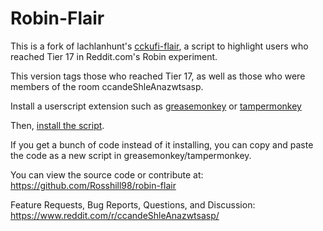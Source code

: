 Robin-Flair
===

This is a fork of lachlanhunt's [cckufi-flair](https://github.com/lachlanhunt/cckufi-flair), a script to highlight users who reached Tier 17 in Reddit.com's Robin experiment.

This version tags those who reached Tier 17, as well as those who were members of the room ccandeShleAnazwtsasp.

Install a userscript extension such as [greasemonkey](http://www.greasespot.net/) or [tampermonkey](http://tampermonkey.net)

Then, [install the script](https://github.com/Rosshill98/robin-flair/raw/master/robin-flair.user.js).

If you get a bunch of code instead of it installing, you can copy and paste the code as a new script in greasemonkey/tampermonkey.

You can view the source code or contribute at:
https://github.com/Rosshill98/robin-flair

Feature Requests, Bug Reports, Questions, and Discussion: https://www.reddit.com/r/ccandeShleAnazwtsasp/
